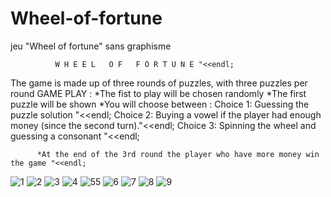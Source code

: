 # Wheel-of-fortune
jeu "Wheel of fortune" sans graphisme 

              W H E E L   O F   F O R T U N E "<<endl;
The game is made up of three rounds of puzzles, with three puzzles per round
        GAME PLAY :
          *The fist to play will be chosen randomly
          *The first puzzle will be shown 
          *You will choose between : Choice 1: Guessing the puzzle solution "<<endl;
                                     Choice 2: Buying a vowel if the player had enough money (since the second turn)."<<endl;
                                     Choice 3: Spinning the wheel and guessing a consonant "<<endl;

          *At the end of the 3rd round the player who have more money win the game "<<endl;

![1](https://user-images.githubusercontent.com/64171895/137002196-61794a11-1ae3-45b4-956a-d4278b0e2a0e.JPG)
![2](https://user-images.githubusercontent.com/64171895/137002210-d68dacdc-2587-4eec-be9b-256c69ce4716.JPG)
![3](https://user-images.githubusercontent.com/64171895/137002213-ace482a5-9366-4f09-85a2-1297e170bbe1.JPG)
![4](https://user-images.githubusercontent.com/64171895/137002220-be63ac1b-3920-4698-a159-5fb2a7404770.JPG)
![55](https://user-images.githubusercontent.com/64171895/137002288-44fd0af3-0aec-48c7-b278-b89a994aee51.JPG)
![6](https://user-images.githubusercontent.com/64171895/137002236-55b91a5e-cd43-482b-8abe-55f2c138456e.JPG)
![7](https://user-images.githubusercontent.com/64171895/137002247-36ecfc49-f29b-4a69-9acf-a44d0b2ffd51.JPG)
![8](https://user-images.githubusercontent.com/64171895/137002265-8f40c142-5802-46c0-b3e4-b5351e9268dc.JPG)
![9](https://user-images.githubusercontent.com/64171895/137002282-4ea50793-0e1e-47c4-9cf9-05ed2cfad1bf.JPG)
